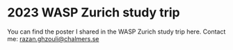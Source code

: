 # 2023 WASP Zurich study trip
You can find the poster I shared in the WASP Zurich study trip here.
Contact me: razan.ghzouli@chalmers.se
